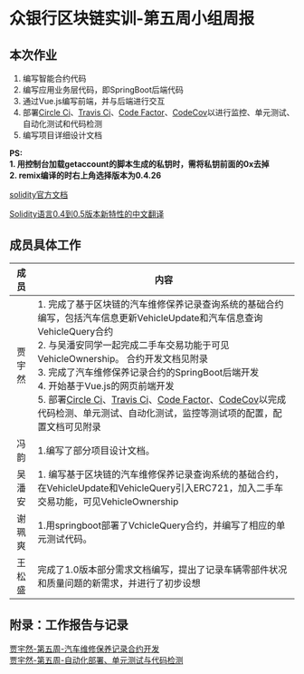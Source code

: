 # 众银行区块链实训-第五周小组周报

## 本次作业
1. 编写智能合约代码
2. 编写应用业务层代码，即SpringBoot后端代码
3. 通过Vue.js编写前端，并与后端进行交互
4. 部署[Circle Ci][3]、[Travis Ci][4]、[Code Factor][5]、[CodeCov][6]以进行监控、单元测试、自动化测试和代码检测
5. 编写项目详细设计文档


**PS:<br/>1. 用控制台加载getaccount的脚本生成的私钥时，需将私钥前面的0x去掉<br/> 2. remix编译的时右上角选择版本为0.4.26**

[solidity官方文档](https://solidity.readthedocs.io/en/v0.5.9/)

[Solidity语言0.4到0.5版本新特性的中文翻译](https://zhuanlan.zhihu.com/p/54169418)

[1]: https://fisco-bcos-documentation.readthedocs.io/zh_CN/latest/docs/tutorial/enterprise_quick_start.html "jiangshi"
[2]: https://github.com/FISCO-BCOS/spring-boot-starter/blob/master/doc/README_CN.md "Spring Boot"
[3]: https://circleci.com/gh/marknash666/ "circle"
[4]: https://travis-ci.com/marknash666/springboot "travis"
[5]: https://www.codefactor.io/ "codefactor"
[6]: https://codecov.io/ "codecov"
## 成员具体工作
成员|内容
:----:|---
贾宇然|1. 完成了基于区块链的汽车维修保养记录查询系统的基础合约编写，包括汽车信息更新VehicleUpdate和汽车信息查询VehicleQuery合约<br />2. 与吴潘安同学一起完成二手车交易功能于可见VehicleOwnership。 合约开发文档见附录<br />3. 完成了汽车维修保养记录合约的SpringBoot后端开发<br /> 4. 开始基于Vue.js的网页前端开发<br /> 5. 部署[Circle Ci][3]、[Travis Ci][4]、[Code Factor][5]、[CodeCov][6]以完成代码检测、单元测试、自动化测试，监控等测试项的配置，配置文档可见附录
冯韵|1.编写了部分项目设计文档。 <br /> 
吴潘安|1. 编写基于区块链的汽车维修保养记录查询系统的基础合约，在VehicleUpdate和VehicleQuery引入ERC721，加入二手车交易功能，可见VehicleOwnership<br />
谢珮爽|1.用springboot部署了VchicleQuery合约，并编写了相应的单元测试代码。<br />                                                   
王松盛|完成了1.0版本部分需求文档编写，提出了记录车辆零部件状况和质量问题的新需求，并进行了初步设想

## 附录：工作报告与记录
[贾宇然-第五周-汽车维修保养记录合约开发](https://github.com/bisco-fcos/webank/blob/master/day5/贾宇然/VehicleMatenance_Dev.md)<br />
[贾宇然-第五周-自动化部署、单元测试与代码检测](https://github.com/bisco-fcos/webank/blob/master/day5/贾宇然/Automatic.md)






